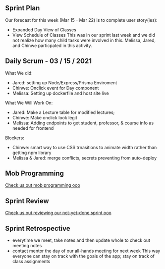 ## Sprint Plan
Our forecast for this week (Mar 15 - Mar 22) is to complete user story(ies):
- Expanded Day View of Classes
- View Schedule of Classes
This was in our sprint last week and we did not realize how many child tasks were involved 
in this. Melissa, Jared, and Chinwe particpated in this activity.

## Daily Scrum - 03 / 15 / 2021
What We did:
- Jared: setting up Node/Express/Prisma Enviroment
- Chinwe: Onclick event for Day component
- Melissa: Setting up dockerfile and host site live

What We Will Work On:
- Jared: Make a Lecture table for modified lectures;
- Chinwe: Make onclick look legit 
- Melissa: Adding endpoints to get student, professor, & course info as needed for frontend

Blockers:
- Chinwe: smart way to use CSS trnasitions to animate width rather than getting npm library
- Melissa & Jared: merge conflicts, secrets preventing from auto-deploy

## Mob Programming 
[Check us out mob programming ooo](./spark!/images/mob2.png)

## Sprint Review
[Check us out reviewing our not-yet-done sprint ooo](./spark!/images/stakeholder2.png) 

## Sprint Retrospective
- everytime we meet, take notes and then update whole to check out meeting notes 
- contact mentor the day of our all-hands meeting for next week
This way everyone can stay on track with the goals of the app; stay on track of class assignments
